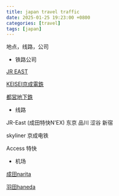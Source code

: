 ```yaml
---
title: japan travel traffic
date: 2025-01-25 19:23:00 +0800
categories: [travel]
tags: [japan]
---
```


地点，线路，公司

- 铁路公司

[JR EAST](https://www.jreast.co.jp/multi/zh-CHS/)

[KEISEI京成電鉄](https://www.keisei.co.jp/keisei/tetudou/skyliner/cn/index.php)

[都営地下鉄](https://zh.wikipedia.org/wiki/%E9%83%BD%E7%87%9F%E5%9C%B0%E9%90%B5)


- 线路

JR-East (成田特快N'EX)  东京 品川 涩谷 新宿

skyliner 京成电铁 

Access 特快 

- 机场

[成田narita](https://www.narita-airport.jp/zh-sc/)

[羽田haneda](https://tokyo-haneda.com/zh-CHS/index.html)

